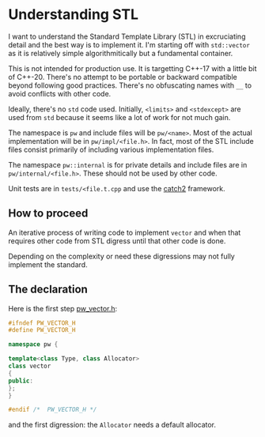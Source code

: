 # Understanding STL

I want to understand the Standard Template Library (STL) in excruciating detail and
the best way is to implement it.  I'm starting off with `std::vector` as it is
relatively simple algorithmitically but a fundamental container.

This is not intended for production use.  It is targetting C++-17 with
a little bit of C++-20.  There's no attempt to be portable or backward
compatible beyond following good practices.  There's no obfuscating
names with `__` to avoid conflicts with other code.

Ideally, there's no `std` code used.  Initially, `<limits>` and
`<stdexcept>` are used from `std` because it seems like a lot of work
for not much gain.

The namespace is `pw` and include files will be `pw/<name>`.  Most of
the actual implementation will be in `pw/impl/<file.h>`.  In fact,
most of the STL include files consist primarily of including various
implementation files.

The namespace `pw::internal` is for private details and include files
are in `pw/internal/<file.h>`.  These should not be used by other
code.

Unit tests are in `tests/<file.t.cpp` and use the
[catch2](https://github.com/catchorg/Catch2) framework.

## How to proceed

An iterative process of writing code to implement `vector` and when that
requires other code from STL digress until that other code is done.

Depending on the complexity or need these digressions may not fully
implement the standard.

## The declaration

Here is the first step [pw_vector.h](https://github.com/peteware/vector/blob/70e44a75c0d11b116ceb7c612de9ad6cc76b9d7b/pw_vector.h):

```cpp
#ifndef PW_VECTOR_H
#define PW_VECTOR_H

namespace pw {

template<class Type, class Allocator>
class vector
{
public:
};
}

#endif /*  PW_VECTOR_H */
```

and the first digression: the `Allocator` needs a default allocator.
